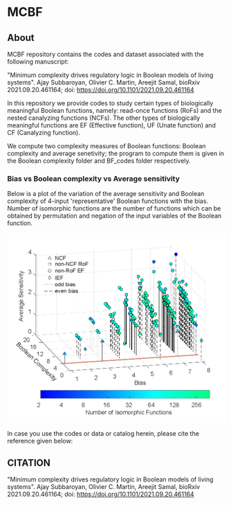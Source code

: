 # MCBF

## About
MCBF repository contains the codes and dataset associated with the following manuscript:

"Minimum complexity drives regulatory logic in Boolean models of living systems".
Ajay Subbaroyan, Olivier C. Martin, Areejit Samal,
bioRxiv 2021.09.20.461164; doi: https://doi.org/10.1101/2021.09.20.461164

In this repository we provide codes to study certain types of biologically meaningful Boolean functions, namely: read-once functions (RoFs) and the nested canalyzing functions (NCFs). The other types of biologically meaningful functions are EF (Effective function), UF (Unate function) and CF (Canalyzing function).

We compute two complexity measures of Boolean functions: Boolean complexity and average senetivity; the program to compute them is given in the Boolean complexity folder and  BF_codes folder respectively.

### Bias vs Boolean complexity vs Average sensitivity
Below is a plot of the variation of the average sensitivity and Boolean complexity of 4-input 'representative' Boolean functions with the bias. Number of isomorphic functions are the number of functions which can be obtained by permutation and negation of the input variables of the Boolean function.

<img src="3d_bias_as_bc_plot.png">

In case you use the codes or data or catalog herein, please cite the reference given below: 

## CITATION
"Minimum complexity drives regulatory logic in Boolean models of living systems". Ajay Subbaroyan, Olivier C. Martin, Areejit Samal, bioRxiv 2021.09.20.461164; doi: https://doi.org/10.1101/2021.09.20.461164

